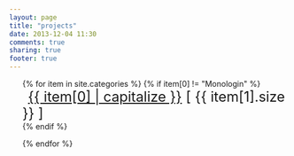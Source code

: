 ```yaml
---
layout: page
title: "projects"
date: 2013-12-04 11:30
comments: true
sharing: true
footer: true
---
```

<ul style="list-style-type: none;">
{% for item in site.categories %}
   {% if item[0] != "Monologin" %}
    <li style="font-size:1.8em;"><i class="icon-eye-open" style="margin-right:10px; color:green;"></i><a class="github" href="/blog/projects/{{ item[0] }}/">{{ item[0] | capitalize }}</a> [ {{ item[1].size }} ] </li>
    {% endif %}

{% endfor %}
</ul>
